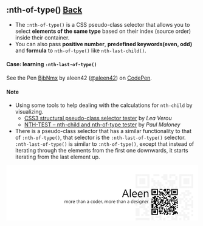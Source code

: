 ## :nth-of-type() [**Back**](./../pseudoClass.md)

- The `:nth-of-type()` is a CSS pseudo-class selector that allows you to select **elements of the same type** based on their index (source order) inside their container.
- You can also pass **positive number**, **predefined keywords(even, odd)** and **formula** to `nth-of-tpye()` like `nth-last-child()`.

#### Case: learning `:nth-last-of-type()`

<p data-height="266" data-theme-id="21735" data-slug-hash="BjbNmx" data-default-tab="result" data-user="aleen42" class='codepen'>See the Pen <a href='http://codepen.io/aleen42/pen/BjbNmx/'>BjbNmx</a> by aleen42 (<a href='http://codepen.io/aleen42'>@aleen42</a>) on <a href='http://codepen.io'>CodePen</a>.</p>
<script async src="//assets.codepen.io/assets/embed/ei.js"></script>

#### Note

- Using some tools to help dealing with the calculations for `nth-child` by visualizing.
    - [CSS3 structural pseudo-class selector tester](http://lea.verou.me/demos/nth.html) by *Lea Verou*
    - [NTH-TEST – nth-child and nth-of-type tester](http://nth-test.com/) by *Paul Maloney*
- There is a pseudo-class selector that has a similar functionality to that of `:nth-of-type()`, that selector is the `:nth-last-of-type()` selector. `:nth-last-of-type()` is similar to `:nth-of-type()`, except that instead of iterating through the elements from the first one downwards, it starts iterating from the last element up.

<a href="http://aleen42.github.io/" target="_blank" ><img src="./../../../pic/tail.gif"></a>